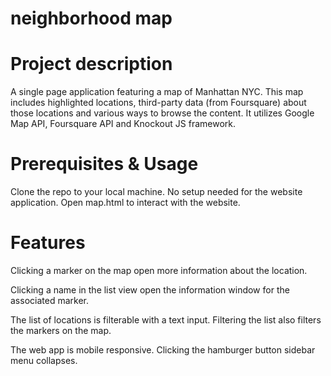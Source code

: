 # neighborhood map

# Project description
A single page application featuring a map of Manhattan NYC. This map includes highlighted locations, third-party data (from Foursquare) about those locations and various ways to browse the content. It utilizes Google Map API, Foursquare API and Knockout JS framework.

# Prerequisites & Usage

Clone the repo to your local machine. No setup needed for the website application. Open map.html to interact with the website.

# Features

Clicking a marker on the map open more information about the location.

Clicking a name in the list view open the information window for the associated marker.

The list of locations is filterable with a text input. Filtering the list also filters the markers on the map.

The web app is mobile responsive. Clicking the hamburger button sidebar menu collapses.
